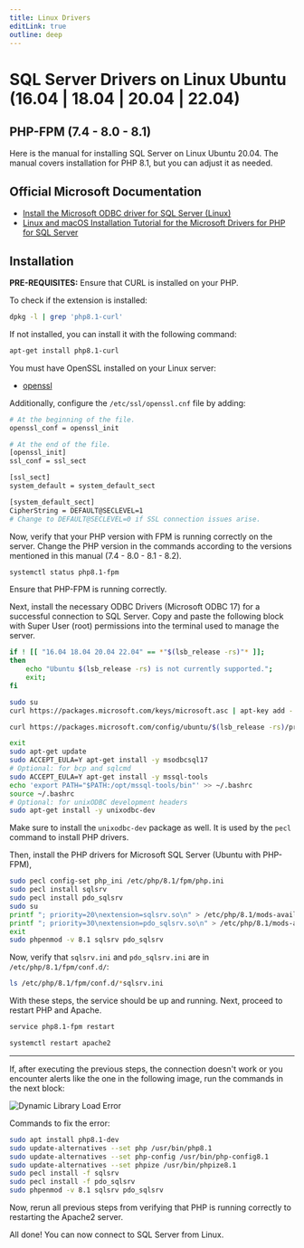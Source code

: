 ```yaml
---
title: Linux Drivers
editLink: true
outline: deep
---
```


# SQL Server Drivers on Linux Ubuntu (16.04 | 18.04 | 20.04 | 22.04)

## PHP-FPM (7.4 - 8.0 - 8.1)

Here is the manual for installing SQL Server on Linux Ubuntu 20.04. The manual covers installation for PHP 8.1, but you can adjust it as needed.

## Official Microsoft Documentation
- [Install the Microsoft ODBC driver for SQL Server (Linux)](https://learn.microsoft.com/en-us/sql/connect/odbc/linux-mac/installing-the-microsoft-odbc-driver-for-sql-server?view=sql-server-ver16&tabs=alpine18-install%2Calpine17-install%2Cdebian8-install%2Credhat7-13-install%2Crhel7-offline)
- [Linux and macOS Installation Tutorial for the Microsoft Drivers for PHP for SQL Server]( https://learn.microsoft.com/en-us/sql/connect/php/installation-tutorial-linux-mac?view=sql-server-ver16)

## Installation

**PRE-REQUISITES:**
Ensure that CURL is installed on your PHP.

To check if the extension is installed:

```bash
dpkg -l | grep 'php8.1-curl'
```

If not installed, you can install it with the following command:

```bash
apt-get install php8.1-curl
```

You must have OpenSSL installed on your Linux server:

- [openssl](https://www.openssl.org/source/)

Additionally, configure the `/etc/ssl/openssl.cnf` file by adding:

```bash
# At the beginning of the file.
openssl_conf = openssl_init

# At the end of the file.
[openssl_init]
ssl_conf = ssl_sect

[ssl_sect]
system_default = system_default_sect

[system_default_sect]
CipherString = DEFAULT@SECLEVEL=1
# Change to DEFAULT@SECLEVEL=0 if SSL connection issues arise.
```

Now, verify that your PHP version with FPM is running correctly on the server. Change the PHP version in the commands according to the versions mentioned in this manual (7.4 - 8.0 - 8.1 - 8.2).

```bash
systemctl status php8.1-fpm
```

Ensure that PHP-FPM is running correctly.

Next, install the necessary ODBC Drivers (Microsoft ODBC 17) for a successful connection to SQL Server. Copy and paste the following block with Super User (root) permissions into the terminal used to manage the server.

```bash
if ! [[ "16.04 18.04 20.04 22.04" == *"$(lsb_release -rs)"* ]];
then
    echo "Ubuntu $(lsb_release -rs) is not currently supported.";
    exit;
fi

sudo su
curl https://packages.microsoft.com/keys/microsoft.asc | apt-key add -

curl https://packages.microsoft.com/config/ubuntu/$(lsb_release -rs)/prod.list > /etc/apt/sources.list.d/mssql-release.list

exit
sudo apt-get update
sudo ACCEPT_EULA=Y apt-get install -y msodbcsql17
# Optional: for bcp and sqlcmd
sudo ACCEPT_EULA=Y apt-get install -y mssql-tools
echo 'export PATH="$PATH:/opt/mssql-tools/bin"' >> ~/.bashrc
source ~/.bashrc
# Optional: for unixODBC development headers
sudo apt-get install -y unixodbc-dev
```

Make sure to install the `unixodbc-dev` package as well. It is used by the `pecl` command to install PHP drivers.

Then, install the PHP drivers for Microsoft SQL Server (Ubuntu with PHP-FPM),

```bash
sudo pecl config-set php_ini /etc/php/8.1/fpm/php.ini
sudo pecl install sqlsrv
sudo pecl install pdo_sqlsrv
sudo su
printf "; priority=20\nextension=sqlsrv.so\n" > /etc/php/8.1/mods-available/sqlsrv.ini
printf "; priority=30\nextension=pdo_sqlsrv.so\n" > /etc/php/8.1/mods-available/pdo_sqlsrv.ini
exit
sudo phpenmod -v 8.1 sqlsrv pdo_sqlsrv
```

Now, verify that `sqlsrv.ini` and `pdo_sqlsrv.ini` are in `/etc/php/8.1/fpm/conf.d/`:

```bash
ls /etc/php/8.1/fpm/conf.d/*sqlsrv.ini
```

With these steps, the service should be up and running.
Next, proceed to restart PHP and Apache.

```bash
service php8.1-fpm restart
```

```bash
systemctl restart apache2
```

---

If, after executing the previous steps, the connection doesn't work or you encounter alerts like the one in the following image, run the commands in the next block:

![Dynamic Library Load Error](https://i.ibb.co/3yPxFrz/Captura-de-pantalla-2023-02-23-a-la-s-8-12-42-a-m.png)

Commands to fix the error:

```bash
sudo apt install php8.1-dev
sudo update-alternatives --set php /usr/bin/php8.1
sudo update-alternatives --set php-config /usr/bin/php-config8.1
sudo update-alternatives --set phpize /usr/bin/phpize8.1
sudo pecl install -f sqlsrv
sudo pecl install -f pdo_sqlsrv
sudo phpenmod -v 8.1 sqlsrv pdo_sqlsrv
```

Now, rerun all previous steps from verifying that PHP is running correctly to restarting the Apache2 server.

All done! You can now connect to SQL Server from Linux.